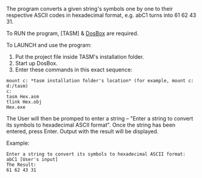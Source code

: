 The program converts a given string's symbols one by one to their respective ASCII codes in hexadecimal format, e.g. abC1 turns into 61 62 43 31.

To RUN the program, [TASM] & [DosBox](https://sourceforge.net/projects/dosbox/) are required.

To LAUNCH and use the program:
1) Put the project file inside TASM's installation folder.
2) Start up DosBox.
3) Enter these commands in this exact sequence:
```
mount c: *tasm installation folder's location* (for example, mount c: d:/tasm)
c:
tasm Hex.asm
tlink Hex.obj
Hex.exe
```
The User will then be promped to enter a string – "Enter a string to convert its symbols to hexadecimal ASCII format".
Once the string has been entered, press Enter. Output with the result will be displayed.

Example:
```
Enter a string to convert its symbols to hexadecimal ASCII format:
abC1 [User's input]
The Result:
61 62 43 31
```
